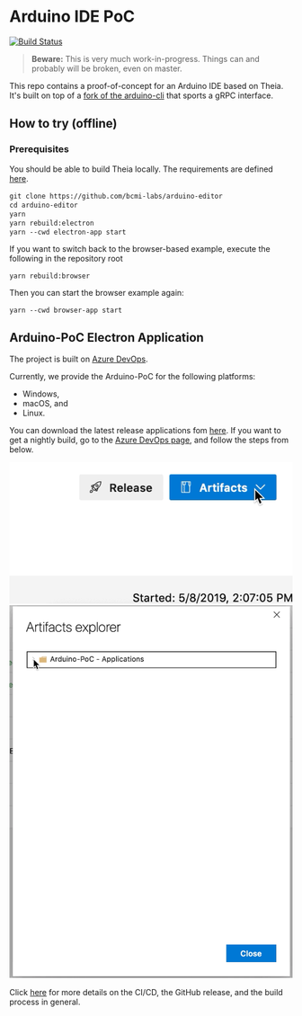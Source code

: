 # Arduino IDE PoC

[![Build Status](https://dev.azure.com/typefox/Arduino/_apis/build/status/bcmi-labs.arduino-editor?branchName=master)](https://dev.azure.com/typefox/Arduino/_build/latest?definitionId=4&branchName=master)

> **Beware:** This is very much work-in-progress. Things can and probably will be broken, even on master.

This repo contains a proof-of-concept for an Arduino IDE based on Theia.
It's built on top of a [fork of the arduino-cli](https://github.com/typefox/arduino-cli/tree/daemon) that sports a gRPC interface.

## How to try (offline)

### Prerequisites
You should be able to build Theia locally. The requirements are defined [here](https://github.com/theia-ide/theia/blob/master/doc/Developing.md#prerequisites).

```
git clone https://github.com/bcmi-labs/arduino-editor
cd arduino-editor
yarn
yarn rebuild:electron
yarn --cwd electron-app start
```

If you want to switch back to the browser-based example, execute the following in the repository root
```
yarn rebuild:browser
```
Then you can start the browser example again:
```
yarn --cwd browser-app start
```

## Arduino-PoC Electron Application
The project is built on [Azure DevOps](https://dev.azure.com/typefox/Arduino).

Currently, we provide the Arduino-PoC for the following platforms:
 - Windows,
 - macOS, and
 - Linux.
   
You can download the latest release applications fom [here](https://github.com/bcmi-labs/arduino-editor/releases/latest).
If you want to get a nightly build, go to the [Azure DevOps page](https://dev.azure.com/typefox/Arduino/_build?definitionId=4),
and follow the steps from below.

 ![](static/download_01.gif)
 ![](static/download_02.gif)

Click [here](./electron/README.md) for more details on the CI/CD, the GitHub release, and the build process in general.
